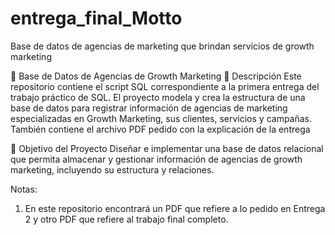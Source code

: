 # entrega_final_Motto
Base de datos de agencias de marketing que brindan servicios de growth marketing

📌 Base de Datos de Agencias de Growth Marketing
📖 Descripción
Este repositorio contiene el script SQL correspondiente a la primera entrega del trabajo práctico de SQL. El proyecto modela y crea la estructura de una base de datos para registrar información de agencias de marketing especializadas en Growth Marketing, sus clientes, servicios y campañas. También contiene el archivo PDF pedido con la explicación de la entrega

🎯 Objetivo del Proyecto
Diseñar e implementar una base de datos relacional que permita almacenar y gestionar información de agencias de growth marketing, incluyendo su estructura y relaciones.

Notas:
1. En este repositorio encontrará un PDF que refiere a lo pedido en Entrega 2 y otro PDF que refiere al trabajo final completo. 
